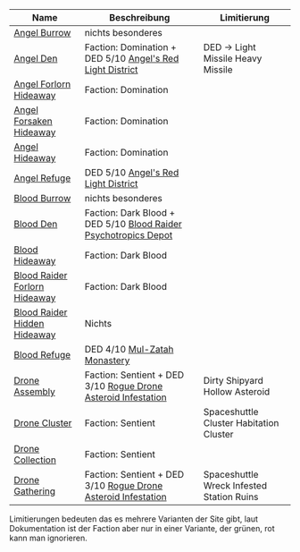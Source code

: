 |Name|Beschreibung|Limitierung|
|---|---|---|
|[Angel Burrow](http://de.sistersprobe.wikia.com/wiki/Angel_Burrow)|nichts besonderes||
|[Angel Den](http://de.sistersprobe.wikia.com/wiki/Angel_Den)|Faction: <span class="orange">Domination</span> + DED 5/10 [Angel's Red Light District](http://de.sistersprobe.wikia.com/wiki/Angel%27s_Red_Light_District)|DED -> <span class="green">Light Missile</span> <span class="red">Heavy Missile</span>|
|[Angel Forlorn Hideaway](http://de.sistersprobe.wikia.com/wiki/Angel_Forlorn_Hideaway)|Faction: <span class="orange">Domination</span>||
|[Angel Forsaken Hideaway](http://de.sistersprobe.wikia.com/wiki/Angel_Forsaken_Hideaway)|Faction: <span class="orange">Domination</span>||
|[Angel Hideaway](http://de.sistersprobe.wikia.com/wiki/Angel_Hideaway)|Faction: <span class="orange">Domination</span>||
|[Angel Refuge](http://de.sistersprobe.wikia.com/wiki/Angel_Refuge)|DED 5/10 [Angel's Red Light District](http://de.sistersprobe.wikia.com/wiki/Angel%27s_Red_Light_District)||
|[Blood Burrow](http://de.sistersprobe.wikia.com/wiki/Blood_Burrow)|nichts besonderes||
|[Blood Den](http://de.sistersprobe.wikia.com/wiki/Blood_Den)|Faction: <span class="orange">Dark Blood</span> + DED 5/10 [Blood Raider Psychotropics Depot](http://de.sistersprobe.wikia.com/wiki/Blood_Raider_Psychotropics_Depot)||
|[Blood Hideaway](http://de.sistersprobe.wikia.com/wiki/Blood_Hideaway)|Faction: <span class="orange">Dark Blood</span>||
|[Blood Raider Forlorn Hideaway](http://de.sistersprobe.wikia.com/wiki/Blood_Raider_Forlorn_Hideaway)|Faction: <span class="orange">Dark Blood</span>||
|[Blood Raider Hidden Hideaway](http://de.sistersprobe.wikia.com/wiki/Blood_Raider_Hidden_Hideaway)|<span class="red">Nichts</span>||
|[Blood Refuge](http://de.sistersprobe.wikia.com/wiki/Blood_Refuge)|DED 4/10 [Mul-Zatah Monastery](http://de.sistersprobe.wikia.com/wiki/Mul-Zatah_Monastery)||
|[Drone Assembly](http://de.sistersprobe.wikia.com/wiki/Drone_Assembly)|Faction: <span class="orange">Sentient</span> + DED 3/10 [Rogue Drone Asteroid Infestation](http://de.sistersprobe.wikia.com/wiki/Rogue_Drone_Asteroid_Infestation)|<span class="green">Dirty Shipyard</span> <span class="red">Hollow Asteroid</span>|
|[Drone Cluster](http://de.sistersprobe.wikia.com/wiki/Drone_Cluster)|Faction: <span class="orange">Sentient</span>|<span class="green">Spaceshuttle Cluster</span> <span class="red">Habitation Cluster</span>|
|[Drone Collection](https://sistersprobe.fandom.com/de/wiki/Drone_Collection)|Faction: <span class="orange">Sentient</span>||
|[Drone Gathering](http://de.sistersprobe.wikia.com/wiki/Drone_Gathering)|Faction: <span class="orange">Sentient</span> + DED 3/10 [Rogue Drone Asteroid Infestation](http://de.sistersprobe.wikia.com/wiki/Rogue_Drone_Asteroid_Infestation)|<span class="green">Spaceshuttle Wreck</span> <span class="red">Infested Station Ruins</span>|

Limitierungen bedeuten das es mehrere Varianten der Site gibt, laut Dokumentation ist der Faction aber nur in einer Variante, der <span
class="green">grünen</span>, <span class="red">rot</span> kann man ignorieren.
